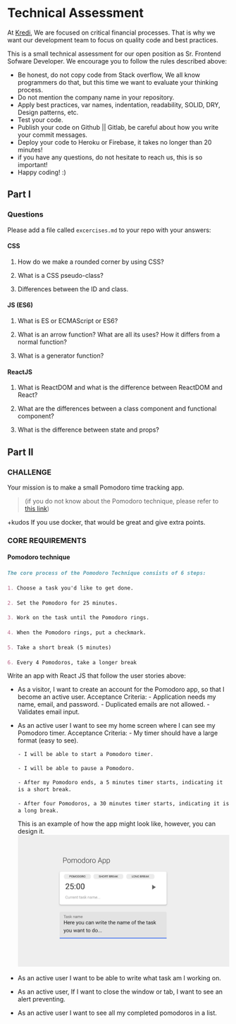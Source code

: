 # Technical Assessment

At [Kredi](https://www.kredi.mx), We are focused on critical financial processes. That is why we want our development team to focus on quality code and best practices.

This is a small technical assessment for our open position as Sr. Frontend Sofware Developer. We encourage you to follow the rules described above:

- Be honest, do not copy code from Stack overflow, We all know programmers do that, but this time we want to evaluate your thinking process.
- Do not mention the company name in your repository.
- Apply best practices, var names, indentation, readability, SOLID, DRY, Design patterns, etc.
- Test your code.
- Publish your code on Github || Gitlab, be careful about how you write your commit messages.
- Deploy your code to Heroku or Firebase, it takes no longer than 20 minutes!
- if you have any questions, do not hesitate to reach us, this is so important!
- Happy coding! :)

## Part I

### Questions

Please add a file called `excercises.md` to your repo with your answers:

#### CSS

1. How do we make a rounded corner by using CSS?

2. What is a CSS pseudo-class?

3. Differences between the ID and class.

#### JS (ES6)

1. What is ES or ECMAScript or ES6?

2. What is an arrow function? What are all its uses? How it differs from a normal function?

3. What is a generator function?

#### ReactJS

1. What is ReactDOM and what is the difference between ReactDOM and React?

2. What are the differences between a class component and functional component?

3. What is the difference between state and props?


## Part II
### CHALLENGE

Your mission is to make a small Pomodoro time tracking app.


> (if you do not know about the Pomodoro technique, please refer to [this link](https://francescocirillo.com/pages/pomodoro-technique))


+kudos If you use docker, that would be great and give extra points.

### CORE REQUIREMENTS

#### Pomodoro technique

```md
The core process of the Pomodoro Technique consists of 6 steps:

1. Choose a task you'd like to get done.

2. Set the Pomodoro for 25 minutes.

3. Work on the task until the Pomodoro rings.

4. When the Pomodoro rings, put a checkmark.

5. Take a short break (5 minutes)

6. Every 4 Pomodoros, take a longer break

```

Write an app with React JS that follow the user stories above:

- As a visitor, I want to create an account for the Pomodoro app, so that I become an active user.
    Acceptance Criteria:
      - Application needs my name, email, and password.
      - Duplicated emails are not allowed.
      - Validates email input.
- As an active user I want to see my home screen where I can see my Pomodoro timer.
    Acceptance Criteria:
      - My timer should have a large format (easy to see).

      - I will be able to start a Pomodoro timer.

      - I will be able to pause a Pomodoro.

      - After my Pomodoro ends, a 5 minutes timer starts, indicating it is a short break.

      - After four Pomodoros, a 30 minutes timer starts, indicating it is a long break.
    This is an example of how the app might look like, however, you can design it.
    ![Example](pomodoro-wireframe.svg)
- As an active user I want to be able to write what task am I working on.
- As an active user, If I want to close the window or tab, I want to see an alert preventing.
- As an active user I want to see all my completed pomodoros in a list.